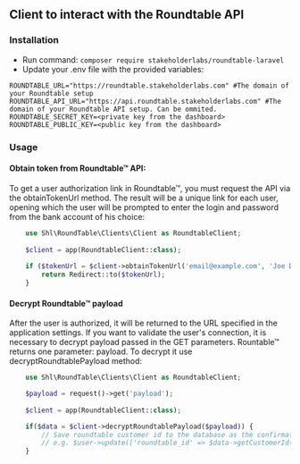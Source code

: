 ## Client to interact with the Roundtable API

### Installation

- Run command: `composer require stakeholderlabs/roundtable-laravel`
- Update your .env file with the provided variables:
```dotenv
ROUNDTABLE_URL="https://roundtable.stakeholderlabs.com" #The domain of your Roundtable setup
ROUNDTABLE_API_URL="https://api.roundtable.stakeholderlabs.com" #The domain of your Roundtable API setup. Can be ommited.
ROUNDTABLE_SECRET_KEY=<private key from the dashboard>
ROUNDTABLE_PUBLIC_KEY=<public key from the dashboard>
```

### Usage

#### Obtain token from Roundtable™ API:

To get a user authorization link in Roundtable™, you must request the API via the obtainTokenUrl method. 
The result will be a unique link for each user, opening which the user will be prompted to enter the login and password from the bank account of his choice:

```php
    use Shl\RoundTable\Clients\Client as RoundtableClient;
    
    $client = app(RoundtableClient::class);
    
    if ($tokenUrl = $client->obtainTokenUrl('email@example.com', 'Joe Doe')) {
        return Redirect::to($tokenUrl);
    }
```


#### Decrypt Roundtable™ payload

After the user is authorized, it will be returned to the URL specified in the application settings. If you want to validate the user's connection, it is necessary to decrypt payload passed in the GET parameters. Rountable™ returns one parameter: payload. To decrypt it use decryptRoundtablePayload method:

```php
    use Shl\RoundTable\Clients\Client as RoundtableClient;

    $payload = request()->get('payload');
    
    $client = app(RoundtableClient::class);

    if($data = $client->decryptRoundtablePayload($payload)) {
        // Save roundtable customer id to the database as the confirmation of connection to Roundtable™
        // e.g. $user->update(['roundtable_id' => $data->getCustomerId()]); 
    }
```
